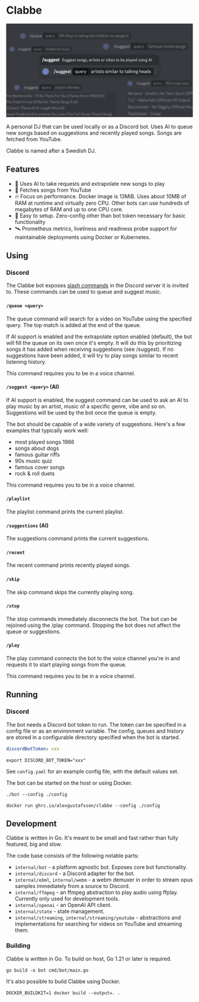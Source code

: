 # Clabbe

![Banner containg usage examples](.github/banner.png)

A personal DJ that can be used locally or as a Discord bot. Uses AI to queue new
songs based on suggestions and recently played songs. Songs are fetched from
YouTube.

Clabbe is named after a Swedish DJ.

## Features

- 🤖 Uses AI to take requests and extrapolate new songs to play
- 🎹 Fetches songs from YouTube
- 🔥 Focus on performance. Docker image is 13MiB. Uses about 10MB of RAM at
  runtime and virtually zero CPU. Other bots can use hundreds of megabytes of
  RAM and up to one CPU core.
- 🚀 Easy to setup. Zero-config other than bot token necessary for basic
  functionality
- 🛰️ Prometheus metrics, liveliness and readiness probe support for maintainable
  deployments using Docker or Kubernetes.

## Using

### Discord

The Clabbe bot exposes [slash commands](https://discord.com/blog/welcome-to-the-new-era-of-discord-apps?ref=badge)
in the Discord server it is invited to. These commands can be used to queue and
suggest music.

#### `/queue <query>`

The queue command will search for a video on YouTube using the specified query.
The top match is added at the end of the queue.

If AI support is enabled and the extrapolate option enabled (default), the bot
will fill the queue on its own once it's empty. It will do this by prioritizing
songs it has added when receiving suggestions (see /suggest). If no suggestions
have been added, it will try to play songs similar to recent listening history.

This command requires you to be in a voice channel.

#### `/suggest <query>` (AI)

If AI support is enabled, the suggest command can be used to ask an AI to play
music by an artist, music of a specific genre, vibe and so on. Suggestions will
be used by the bot once the queue is empty.

The bot should be capable of a wide variety of suggestions. Here's a few
examples that typically work well:

- most played songs 1986
- songs about dogs
- famous guitar riffs
- 90s music quiz
- famous cover songs
- rock & roll duets

This command requires you to be in a voice channel.

#### `/playlist`

The playlist command prints the current playlist.

#### `/suggestions` (AI)

The suggestions command prints the current suggestions.

#### `/recent`

The recent command prints recently played songs.

#### `/skip`

The skip command skips the currently playing song.

#### `/stop`

The stop commands immediately disconnects the bot. The bot can be rejoined using
the /play command. Stopping the bot does not affect the queue or suggestions.

#### `/play`

The play command connects the bot to the voice channel you're in and requests it
to start playing songs from the queue.

This command requires you to be in a voice channel.

## Running

### Discord

The bot needs a Discord bot token to run. The token can be specified in a config
file or as an environment variable. The config, queues and history are stored in
a configurable directory specified when the bot is started.

```yaml
discordBotToken: xxx
```

```shell
export DISCORD_BOT_TOKEN="xxx"
```

See `config.yaml` for an example config file, with the default values set.

The bot can be started on the host or using Docker.

```shell
./bot --config ./config
```

```shell
docker run ghrc.io/alexgustafsson/clabbe --config ./config
```

## Development

Clabbe is written in Go. It's meant to be small and fast rather than fully
featured, big and slow.

The code base consists of the following notable parts:

- `internal/bot` - a platform agnostic bot. Exposes core bot functionality.
- `internal/discord` - a Discord adapter for the bot.
- `internal/ebml`, `internal/webm` - a webm demuxer in order to stream opus
  samples immediately from a source to Discord.
- `internal/ffmpeg` - an ffmpeg abstraction to play audio using ffplay.
  Currently only used for development tools.
- `internal/openai` - an OpenAI API client.
- `internal/state` - state management.
- `internal/streaming`, `internal/streaming/youtube` - abstractions and
  implementations for searching for videos on YouTube and streaming them.

### Building

Clabbe is written in Go. To build on host, Go 1.21 or later is required.

```shell
go build -o bot cmd/bot/main.go
```

It's also possible to build Clabbe using Docker.

```shell
DOCKER_BUILDKIT=1 docker build --output=. .
```
